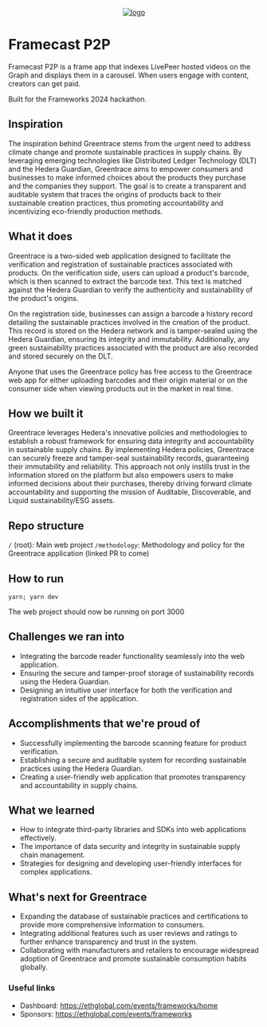 
<p align='center'>
  <a href="https://github.com/cbonoz/frame24"><img src="https://i.ibb.co/h2fwv6V/logo.png" alt="logo" border="0"></a>
</p>

# Framecast P2P

Framecast P2P is a frame app that indexes LivePeer hosted videos on the Graph and displays them in a carousel. When users engage with content, creators can get paid.

Built for the Frameworks 2024 hackathon.

<!-- Demo URL:

Sponsors used:

* frames.js: foundation
* Airstack: social and web3 data for video posters
* graph: index of video content
* Live peer: hosted video content
* Privy?: auth
* Karma3?: video ranking
* Pinata Frame analytics: video engagement

Demo video: -->



## Inspiration
The inspiration behind Greentrace stems from the urgent need to address climate change and promote sustainable practices in supply chains. By leveraging emerging technologies like Distributed Ledger Technology (DLT) and the Hedera Guardian, Greentrace aims to empower consumers and businesses to make informed choices about the products they purchase and the companies they support. The goal is to create a transparent and auditable system that traces the origins of products back to their sustainable creation practices, thus promoting accountability and incentivizing eco-friendly production methods.

## What it does
Greentrace is a two-sided web application designed to facilitate the verification and registration of sustainable practices associated with products. On the verification side, users can upload a product's barcode, which is then scanned to extract the barcode text. This text is matched against the Hedera Guardian to verify the authenticity and sustainability of the product's origins.

On the registration side, businesses can assign a barcode a history record detailing the sustainable practices involved in the creation of the product. This record is stored on the Hedera network and is tamper-sealed using the Hedera Guardian, ensuring its integrity and immutability. Additionally, any green sustainability practices associated with the product are also recorded and stored securely on the DLT.

Anyone that uses the Greentrace policy has free access to the Greentrace web app for either uploading barcodes and their origin material or on the consumer side when viewing products out in the market in real time.

## How we built it

Greentrace leverages Hedera's innovative policies and methodologies to establish a robust framework for ensuring data integrity and accountability in sustainable supply chains. By implementing Hedera policies, Greentrace can securely freeze and tamper-seal sustainability records, guaranteeing their immutability and reliability. This approach not only instills trust in the information stored on the platform but also empowers users to make informed decisions about their purchases, thereby driving forward climate accountability and supporting the mission of Auditable, Discoverable, and Liquid sustainability/ESG assets.

## Repo structure
`/` (root): Main web project
`/methodology`: Methodology and policy for the Greentrace application (linked PR to come)

## How to run

`yarn; yarn dev`

The web project should now be running on port 3000

## Challenges we ran into
- Integrating the barcode reader functionality seamlessly into the web application.
- Ensuring the secure and tamper-proof storage of sustainability records using the Hedera Guardian.
- Designing an intuitive user interface for both the verification and registration sides of the application.

## Accomplishments that we're proud of
- Successfully implementing the barcode scanning feature for product verification.
- Establishing a secure and auditable system for recording sustainable practices using the Hedera Guardian.
- Creating a user-friendly web application that promotes transparency and accountability in supply chains.

## What we learned
- How to integrate third-party libraries and SDKs into web applications effectively.
- The importance of data security and integrity in sustainable supply chain management.
- Strategies for designing and developing user-friendly interfaces for complex applications.

## What's next for Greentrace
- Expanding the database of sustainable practices and certifications to provide more comprehensive information to consumers.
- Integrating additional features such as user reviews and ratings to further enhance transparency and trust in the system.
- Collaborating with manufacturers and retailers to encourage widespread adoption of Greentrace and promote sustainable consumption habits globally.


### Useful links
* Dashboard: https://ethglobal.com/events/frameworks/home
* Sponsors: https://ethglobal.com/events/frameworks

<!--
# Frames.js Starter Kit

This is a boilerplate repo to get started quickly with `frames.js`

## Quickstart

If running from the frames.js repository itself:

- Run `yarn` from the repository root
- Run `cd examples/framesjs-starter`

1. Install dependencies `yarn install`

2. Run the dev server `yarn dev`

3. Open [http://localhost:3000](http://localhost:3000) with your browser to see the result.

4. Edit `app/page.tsx`

5. Visit [http://localhost:3000/debug](http://localhost:3000/debug) to debug your frame.

6. (Optional) To use a real signer (costs warps), copy `.env.sample` to `.env` and fill in the env variables following the comments provided

## Docs, Questions and Help

- [Frames.js Documentation](https://framesjs.org)
- [Awesome frames](https://github.com/davidfurlong/awesome-frames?tab=readme-ov-file)
- Join the [/frames-dev](https://warpcast.com/~/channel/frames-devs) channel on Farcaster to ask questions

## If you get stuck or have feedback, [Message @df please!](https://warpcast.com/df)

You can check out [the Next.js GitHub repository](https://github.com/vercel/next.js/) - your feedback and contributions are welcome!

## Deploy

```bash
vercel
```

more deployment links coming soon, PRs welcome!
-->
